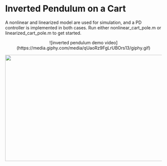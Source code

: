 # Inverted Pendulum on a Cart

A nonlinear and linearized model are used for simulation, and a PD controller is implemented in both cases. Run either nonlinear_cart_pole.m or linearized_cart_pole.m to get started.

<p style="text-align: center;">
![inverted pendulum demo video](https://media.giphy.com/media/qUaoRz9FgLrUBOrs13/giphy.gif)
</p>

<img src="https://media.giphy.com/media/qUaoRz9FgLrUBOrs13/giphy.gif" width="816" height="342" />
